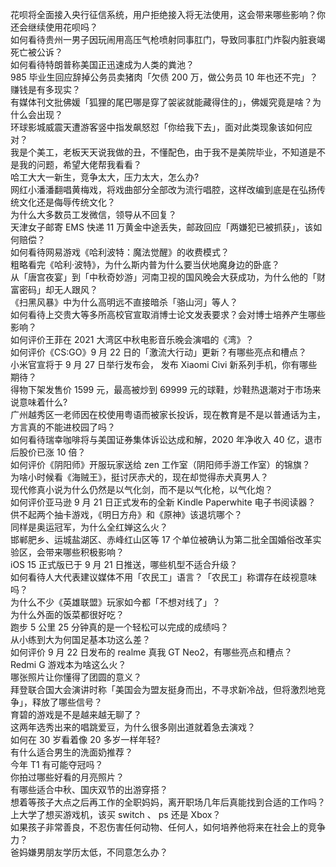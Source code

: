 花呗将全面接入央行征信系统，用户拒绝接入将无法使用，这会带来哪些影响？你还会继续使用花呗吗？  
如何看待贵州一男子因玩闹用高压气枪喷射同事肛门，导致同事肛门炸裂内脏衰竭死亡被公诉？  
如何看待特朗普称美国正迅速成为人类的粪池？  
985 毕业生回应辞掉公务员卖猪肉「欠债 200 万，做公务员 10 年也还不完」？赚钱是有多现实？  
有媒体刊文批佛媛「狐狸的尾巴哪是穿了袈裟就能藏得住的」，佛媛究竟是啥？为什么会出现？  
环球影城威震天遭游客竖中指发飙怒怼「你给我下去」，面对此类现象该如何应对？  
我是个美工，老板天天说我做的丑，不懂配色，由于我不是美院毕业，不知道是不是我的问题，希望大佬帮我看看？  
哈工大大一新生，竞争太大，压力太大，怎么办?  
网红小潘潘翻唱黄梅戏，将戏曲部分全部改为流行唱腔，这样改编到底是在弘扬传统文化还是侮辱传统文化？  
为什么大多数员工发微信，领导从不回复？  
天津女子邮寄 EMS 快递 11 万黄金中途丢失，邮政回应「两嫌犯已被抓获」，该如何赔偿？  
如何看待网易游戏《哈利波特：魔法觉醒》的收费模式？  
粗略看完《哈利·波特》，为什么斯内普为什么要当伏地魔身边的卧底？  
从「唐宫夜宴」到「中秋奇妙游」河南卫视的国风晚会大获成功，为什么他的「财富密码」却无人跟风？  
《扫黑风暴》中为什么高明远不直接暗杀「骆山河」等人？  
如何看待上交贵大等多所高校官宣取消博士论文发表要求？会对博士培养产生哪些影响？  
如何评价王菲在 2021 大湾区中秋电影音乐晚会演唱的《湾》？  
如何评价《CS:GO》9 月 22 日的「激流大行动」更新？有哪些亮点和槽点？  
小米官宣将于 9 月 27 日举行发布会， 发布 Xiaomi Civi 新系列手机，你有哪些期待？  
得物下架发售价 1599 元，最高被炒到 69999 元的球鞋，炒鞋热退潮对于市场来说意味着什么?  
广州越秀区一老师因在校使用粤语而被家长投诉，现在教育是不是以普通话为主，方言真的不能进校园了吗？  
如何看待瑞幸咖啡将与美国证券集体诉讼达成和解，2020 年净收入 40 亿，退市后股价已涨 10 倍？  
如何评价《阴阳师》开服玩家送给 zen 工作室（阴阳师手游工作室）的锦旗？  
为啥小时候看《海贼王》，挺讨厌赤犬的，现在却觉得赤犬真男人？  
现代修真小说为什么仍然是以气化剑，而不是以气化枪，以气化炮？  
如何评价亚马逊 9 月 21 日正式发布的全新 Kindle Paperwhite 电子书阅读器？  
供不起两个抽卡游戏，《明日方舟》和《原神》该退坑哪个？  
同样是奥运冠军，为什么全红婵这么火？  
邯郸肥乡、运城盐湖区、赤峰红山区等 17 个单位被确认为第二批全国婚俗改革实验区，会带来哪些积极影响？  
iOS 15 正式版已于 9 月 21 日推送，哪些机型不适合升级？  
如何看待人大代表建议媒体不用「农民工」语言？「农民工」称谓存在歧视意味吗？  
为什么不少《英雄联盟》玩家如今都「不想对线了」？  
为什么外面的饭菜都很好吃？  
跑步 5 公里 25 分钟真的是一个轻松可以完成的成绩吗？  
从小练到大为何国足基本功这么差？  
如何评价 9 月 22 日发布的 realme 真我 GT Neo2，有哪些亮点和槽点？  
Redmi G 游戏本为啥这么火？  
哪张照片让你懂得了团圆的意义？  
拜登联合国大会演讲时称「美国会为盟友挺身而出，不寻求新冷战，但将激烈地竞争」，释放了哪些信号？  
育碧的游戏是不是越来越无聊了？  
这两年选秀出来的唱跳爱豆，为什么很多刚出道就着急去演戏？  
如何在 30 岁看着像 20 多岁一样年轻?  
有什么适合男生的洗面奶推荐？  
今年 T1 有可能夺冠吗？  
你拍过哪些好看的月亮照片？  
有哪些适合中秋、国庆双节的出游穿搭？  
想着等孩子大点之后再工作的全职妈妈，离开职场几年后真能找到合适的工作吗？  
上大学了想买游戏机，该买 switch 、 ps 还是 Xbox？  
如果孩子非常善良，不忍伤害任何动物、任何人，如何培养他将来在社会上的竞争力？  
爸妈嫌男朋友学历太低，不同意怎么办？  
